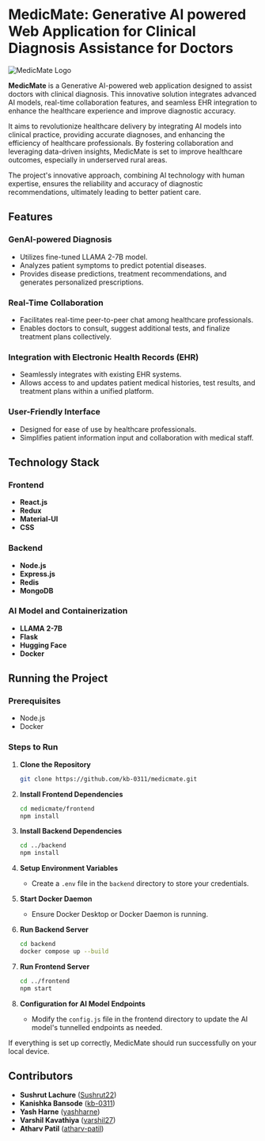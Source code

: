 # MedicMate: Generative AI powered Web Application for Clinical Diagnosis Assistance for Doctors

![MedicMate Logo](https://i.imgur.com/p0S57hP.png)

**MedicMate** is a Generative AI-powered web application designed to assist doctors with clinical diagnosis. This innovative solution integrates advanced AI models, real-time collaboration features, and seamless EHR integration to enhance the healthcare experience and improve diagnostic accuracy.


It aims to revolutionize healthcare delivery by integrating AI models into clinical practice, providing accurate diagnoses, and enhancing the efficiency of healthcare professionals. By fostering collaboration and leveraging data-driven insights, MedicMate is set to improve healthcare outcomes, especially in underserved rural areas. 

The project's innovative approach, combining AI technology with human expertise, ensures the reliability and accuracy of diagnostic recommendations, ultimately leading to better patient care.

## Features

### GenAI-powered Diagnosis
- Utilizes fine-tuned LLAMA 2-7B model.
- Analyzes patient symptoms to predict potential diseases.
- Provides disease predictions, treatment recommendations, and generates personalized prescriptions.

### Real-Time Collaboration
- Facilitates real-time peer-to-peer chat among healthcare professionals.
- Enables doctors to consult, suggest additional tests, and finalize treatment plans collectively.

### Integration with Electronic Health Records (EHR)
- Seamlessly integrates with existing EHR systems.
- Allows access to and updates patient medical histories, test results, and treatment plans within a unified platform.

### User-Friendly Interface
- Designed for ease of use by healthcare professionals.
- Simplifies patient information input and collaboration with medical staff.

## Technology Stack

### Frontend
- **React.js**
- **Redux**
- **Material-UI**
- **CSS**

### Backend
- **Node.js**
- **Express.js**
- **Redis**
- **MongoDB**

### AI Model and Containerization
- **LLAMA 2-7B**
- **Flask**
- **Hugging Face**
- **Docker**

## Running the Project

### Prerequisites
- Node.js
- Docker

### Steps to Run

1. **Clone the Repository**
    ```bash
    git clone https://github.com/kb-0311/medicmate.git
    ```

2. **Install Frontend Dependencies**
    ```bash
    cd medicmate/frontend
    npm install
    ```

3. **Install Backend Dependencies**
    ```bash
    cd ../backend
    npm install
    ```

4. **Setup Environment Variables**
    - Create a `.env` file in the `backend` directory to store your credentials.

5. **Start Docker Daemon**
    - Ensure Docker Desktop or Docker Daemon is running.

6. **Run Backend Server**
    ```bash
    cd backend
    docker compose up --build
    ```

7. **Run Frontend Server**
    ```bash
    cd ../frontend
    npm start
    ```

8. **Configuration for AI Model Endpoints**
    - Modify the `config.js` file in the frontend directory to update the AI model's tunnelled endpoints as needed.

If everything is set up correctly, MedicMate should run successfully on your local device.

## Contributors

- **Sushrut Lachure** ([Sushrut22](https://github.com/Sushrut22))
- **Kanishka Bansode** ([kb-0311](https://github.com/kb-0311))
- **Yash Harne** ([yashharne](https://github.com/yashharne))
- **Varshil Kavathiya** ([varshil27](https://github.com/varshil27))
- **Atharv Patil** ([atharv-patil](https://github.com/atharv-patil))
